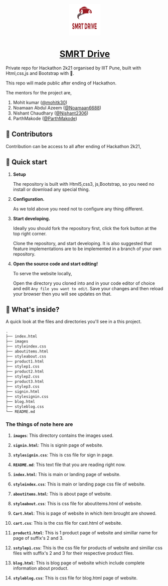 <a href="">
  <p align="center">
      <img alt="SMRT Drive" src="images/logo.png" width="100" height="100" />
  </p>
  <h1 align="center">
    SMRT Drive
  </h1>
</a>

Private repo for Hackathon 2k21 organised by IIIT Pune, built with Html,css,js and Bootstrap with 💜.

This repo will made public after ending of Hackathon.

The mentors for the project are,
1. Mohit kumar ([@mohitk30](https://github.com/mohitk30)) 
2. Noamaan Abdul Azeem ([@Noamaan6688](https://github.com/Noamaan6688))  
3. Nishant Chaudhary ([@Nishant2306](https://github.com/Nishant2306)) 
4. ParthMakode ([@ParthMakode](https://github.com/ParthMakode))

## 💎 Contributors





Contribution can be access to all after ending of Hackathon 2k21, 

## 🚀 Quick start

1.  **Setup**

    The repository is built with  Html5,css3, js,Bootstrap, so you need no install or download any special thing. 

2.  **Configuration.**

    As we told above you need not to configure any thing different.
 


3.  **Start developing.**

    Ideally you should fork the repository first, click the fork button at the top right corner.
    
    Clone the repository, and start developing. It is also suggested that feature implementations are to be implemented in a branch of your own repository.

   

4.  **Open the source code and start editing!**

    To serve the website locally,


    Open the directory you cloned into and in your code editor of choice and edit `Any file you want to edit`. Save your changes and then reload your browser then you will see updates on that.


## 🧐 What's inside?

A quick look at the  files and directories you'll see in a this project.

    .
    ├── index.html
    ├── images
    ├── styleindex.css
    ├── aboutitems.html
    ├── styleabout.css
    ├── product1.html
    ├── stylep1.css
    ├── product2.html
    ├── stylep2.css
    ├── product3.html
    ├── stylep3.css
    ├── signin.html
    ├── stylesignin.css
    ├── blog.html
    ├── styleblog.css   
    └── README.md

<h3> The things of note here are </h3>

1.  **`images`**: This directory contains the images used.

2.  **`signin.html`**: This is signin page of website.

3.  **`stylesignin.css`**: This is css file for sign in page. 
4.  **`README.md`**: This text file that you are reading right now.
5.  **`index.html`**: This is main or landing page of website.
6.  **`styleindex.css`**: This is main or landing page css file of website.
7.  **`aboutitems.html`**: This is about page of website.
8.  **`styleabout.css`**: This is css file for aboutitems.html of website.
9.  **`Cart.html`**: This is  page of website in which item brought are showed.
10.  **`cart.css`**: This is the css file for cast.html of website.
11.  **`product1.html`**: This is 1 product page of website and simillar name for page of suffix's 2 and 3.
12.  **`sstylep1.css`**: This is the css file for products of website and simillar css files with suffix's 2 and 3 for their respective product files.
13.  **`blog.html`**: This is blog page of website which include complete information about product.
14.  **`styleblog.css`**: This is css file for blog.html page of website.



